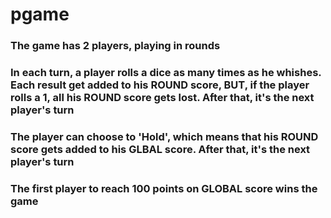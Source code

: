 # pgame
### The game has 2 players, playing in rounds 
### In each turn, a player rolls a dice as many times as he whishes. Each result get added to his ROUND score, BUT, if the player rolls a 1, all his ROUND score gets lost. After that, it's the next player's turn 
### The player can choose to 'Hold', which means that his ROUND score gets added to his GLBAL score. After that, it's the next player's turn
### The first player to reach 100 points on GLOBAL score wins the game

